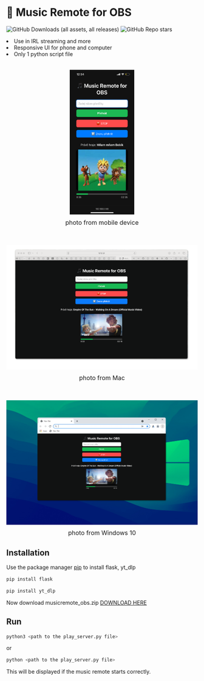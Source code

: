 # 🎵 Music Remote for OBS
![GitHub Downloads (all assets, all releases)](https://img.shields.io/github/downloads/mongomangoCZcz/Music-Remote-for-OBS/total)
![GitHub Repo stars](https://img.shields.io/github/stars/mongomangoCZcz/Music-Remote-for-OBS)

<li>Use in IRL streaming and more</li>
<li>Responsive UI for phone and computer</li>
<li>Only 1 python script file</li><br>
<div style="text-align: center; margin-top: 1rem;">
<img src="Images/IMG_1803.png" style="height:380px; width: 170px;">
<p style="margin-top: 0.5rem; font-size: 1rem;">photo from mobile device</p></div><br>
<div style="text-align: center; margin-top: 1rem;">
<img src="Images/Mac-photo.png" style="">
<p style="margin-top: 0.5rem; font-size: 1rem; text-align: center;">photo from Mac</p></div><br>
<div style="text-align: center; margin-top: 1rem;">
<img src="Images/windows-photo.png">
<p style="margin-top: 0.5rem; font-size: 1rem; text-align: center;">photo from Windows 10</p></div>


## Installation

Use the package manager [pip](https://pip.pypa.io/en/stable/) to install flask, yt_dlp

```bash
pip install flask
```

```bash
pip install yt_dlp
```

Now download musicremote_obs.zip [DOWNLOAD HERE](https://github.com/mongomangoCZcz/Music-Remote-for-OBS/releases/tag/current)

## Run

```bash
python3 <path to the play_server.py file>
```

or

```bash
python <path to the play_server.py file>
```

This will be displayed if the music remote starts correctly.
